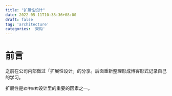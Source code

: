 ```yaml
---
title: "扩展性设计"
date: 2022-05-11T10:38:36+08:00
draft: false
tag: 'architecture'
categories: '架构'
---
```


# 前言

之前在公司内部做过「扩展性设计」的分享。后面重新整理形成博客形式记录自己的学习。

扩展性是`软件架构`设计里的重要的因素之一。